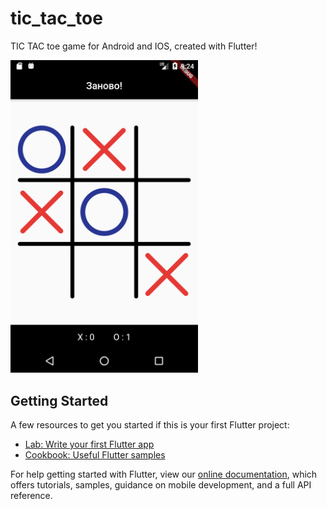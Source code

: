 # tic_tac_toe

TIC TAC toe game for Android and IOS, created with Flutter! 

<img src="screenshots/Screenshot_1.png" width="300" alt="screeenshot">

## Getting Started

A few resources to get you started if this is your first Flutter project:

- [Lab: Write your first Flutter app](https://flutter.dev/docs/get-started/codelab)
- [Cookbook: Useful Flutter samples](https://flutter.dev/docs/cookbook)

For help getting started with Flutter, view our
[online documentation](https://flutter.dev/docs), which offers tutorials,
samples, guidance on mobile development, and a full API reference.
